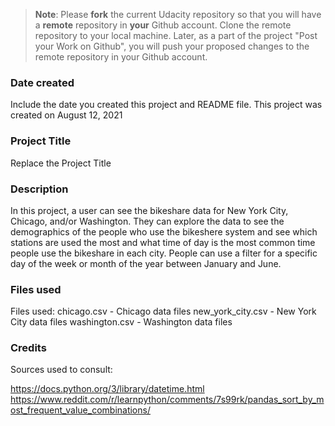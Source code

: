 >**Note**: Please **fork** the current Udacity repository so that you will have a **remote** repository in **your** Github account. Clone the remote repository to your local machine. Later, as a part of the project "Post your Work on Github", you will push your proposed changes to the remote repository in your Github account.

### Date created
Include the date you created this project and README file.
This project was created on August 12, 2021


### Project Title
Replace the Project Title

### Description
In this project, a user can see the bikeshare data for New York City, Chicago, and/or Washington. They can explore the data to see the demographics of the people who use the bikeshere system and see which stations are used the most and what time of day is the most common time people use the bikeshare in each city. 
People can use a filter for a specific day of the week or month of the year between January and June. 

### Files used
Files used:
chicago.csv - Chicago data files
new_york_city.csv - New York City data files
washington.csv - Washington data files


### Credits
Sources used to consult:

https://docs.python.org/3/library/datetime.html
https://www.reddit.com/r/learnpython/comments/7s99rk/pandas_sort_by_most_frequent_value_combinations/

